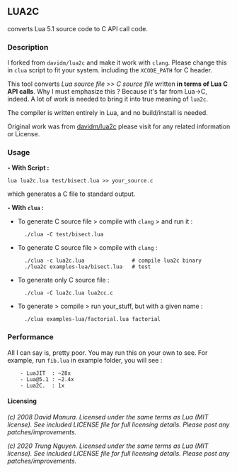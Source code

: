 ## LUA2C 
converts Lua 5.1 source code to C API call code.

### Description

I forked from `davidm/lua2c` and make it work with `clang`.
Please change this in `clua` script to fit your system.
including the `XCODE_PATH` for C header.

This tool converts *Lua source file >> C source file*
written **in terms of Lua C API calls**. Why I must emphasize this ?
Because it's far from Lua->C, indeed. A lot of work is needed 
to bring it into true meaning of `lua2c`.

The compiler is written entirely in Lua, and no build/install is needed. 

Original work was from [davidm/lua2c](https://github.com/davidm/lua2c)
please visit for any related information or License.

### Usage

**- With Script :**

    lua lua2c.lua test/bisect.lua >> your_source.c

which generates a C file to standard output.

**- With `clua` :**
- To generate C source file > compile with `clang` > and run it : 

        ./clua -C test/bisect.lua

- To generate C source file > compile with `clang` :

        ./clua -c lua2c.lua               # compile lua2c binary
        ./lua2c examples-lua/bisect.lua   # test

- To generate only C source file :

        ./clua -C lua2c.lua lua2cc.c

- To generate > compile > run your_stuff, but with a given name :

        ./clua examples-lua/factorial.lua factorial

### Performance
All I can say is, pretty poor. You may run this on your own to see.
For example, run `fib.lua` in example folder, you will see :

        - LuaJIT  : ~28x
        - Lua@5.1 : ~2.4x
        - Lua2C.  : 1x

#### Licensing
*(c) 2008 David Manura.  Licensed under the same terms as Lua (MIT
license).  See included LICENSE file for full licensing details.
Please post any patches/improvements.*

*(c) 2020 Trung Nguyen.  Licensed under the same terms as Lua (MIT
license).  See included LICENSE file for full licensing details.
Please post any patches/improvements.*
